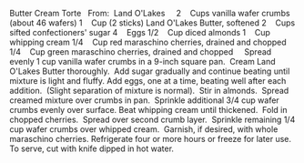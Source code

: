 Butter Cream Torte
 
From:  Land O'Lakes
 
 
2    Cups vanilla wafer crumbs (about 46 wafers)
1    Cup (2 sticks) Land O'Lakes Butter, softened
2    Cups sifted confectioners' sugar
4    Eggs
1/2    Cup diced almonds
1    Cup whipping cream
1/4    Cup red maraschino cherries, drained and chopped
1/4    Cup green maraschino cherries, drained and chopped
 
 
Spread evenly 1 cup vanilla wafer crumbs in a 9-inch square pan.  Cream Land O'Lakes Butter thoroughly.  Add sugar gradually and continue beating until mixture is light and fluffy.
Add eggs, one at a time, beating well after each addition.  (Slight separation of mixture is normal).  Stir in almonds.  Spread creamed mixture over crumbs in pan.  Sprinkle additional 3/4 cup wafer crumbs evenly over surface.
Beat whipping cream until thickened.  Fold in chopped cherries.  Spread over second crumb layer.  Sprinkle remaining 1/4 cup wafer crumbs over whipped cream.  Garnish, if desired, with whole maraschino cherries.
Refrigerate four or more hours or freeze for later use.  
To serve, cut with knife dipped in hot water.
